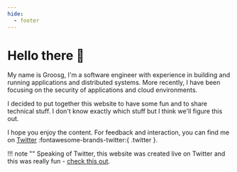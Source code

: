 ```yaml
---
hide:
  - footer
---
```


# Hello there :wave:

My name is Groosg, I'm a software engineer with experience in building and
running applications and distributed systems. More recently, I have been
focusing on the security of applications and cloud environments.

I decided to put together this website to have some fun and to share technical
stuff. I don't know exactly which stuff but I think we'll figure this out.

I hope you enjoy the content. For feedback and interaction, you can find me
on [Twitter](https://twitter.com/gr00sg) :fontawesome-brands-twitter:{ .twitter }.

!!! note ""
    Speaking of Twitter, this website was created live on Twitter and this was really fun
    - [check this out](https://twitter.com/gr00sg/status/1558226720309780480).
